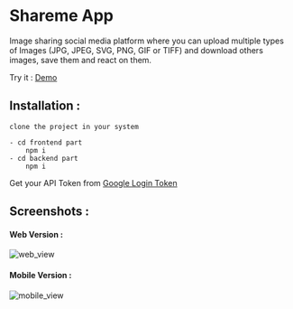 # Shareme App

Image sharing social media platform where you can upload multiple types of Images (JPG, JPEG, SVG, PNG, GIF or TIFF) and download others images, save them and react on them. 

Try it : [Demo](https://https://shareme.amriwtf.me//)

## Installation :

```
clone the project in your system

- cd frontend part
    npm i
- cd backend part 
    npm i
 ```
 
 Get your API Token from [Google Login Token](https://console.cloud.google.com/)
 
 
 
## Screenshots : 

#### Web Version : 

![web_view](https://i.postimg.cc/L8rGwfwV/Screenshot-20230116-133223.png)


#### Mobile Version :

![mobile_view](https://i.postimg.cc/1RGwbN7r/Screenshot-20230116-133713.png)







